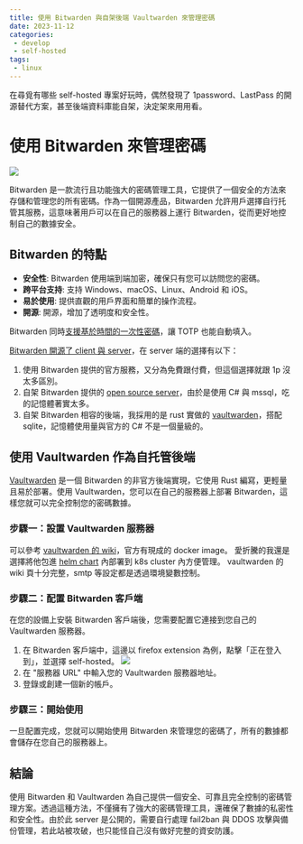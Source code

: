 ```yaml
---
title: 使用 Bitwarden 與自架後端 Vaultwarden 來管理密碼
date: 2023-11-12
categories:
 - develop
 - self-hosted
tags:
 - linux
---
```


在尋覓有哪些 self-hosted 專案好玩時，偶然發現了 1password、LastPass 的開源替代方案，甚至後端資料庫能自架，決定架來用用看。


# 使用 Bitwarden 來管理密碼

![](https://upload.wikimedia.org/wikipedia/commons/thumb/c/cc/Bitwarden_logo.svg/1200px-Bitwarden_logo.svg.png)

Bitwarden 是一款流行且功能強大的密碼管理工具，它提供了一個安全的方法來存儲和管理您的所有密碼。作為一個開源產品，Bitwarden 允許用戶選擇自行托管其服務，這意味著用戶可以在自己的服務器上運行 Bitwarden，從而更好地控制自己的數據安全。

## Bitwarden 的特點

- **安全性**: Bitwarden 使用端到端加密，確保只有您可以訪問您的密碼。
- **跨平台支持**: 支持 Windows、macOS、Linux、Android 和 iOS。
- **易於使用**: 提供直觀的用戶界面和簡單的操作流程。
- **開源**: 開源，增加了透明度和安全性。

Bitwarden 同時[支援基於時間的一次性密碼](https://bitwarden.com/help/authenticator-keys/)，讓 TOTP 也能自動填入。

[Bitwarden 開源了 client 與 server](https://github.com/bitwarden)，在 server 端的選擇有以下：
1. 使用 Bitwarden 提供的官方服務，又分為免費跟付費，但這個選擇就跟 1p 沒太多區別。
2. 自架 Bitwarden 提供的 [open source server](https://github.com/bitwarden/server)，由於是使用 C# 與 mssql，吃的記憶體著實太多。
3. 自架 Bitwarden 相容的後端，我採用的是 rust 實做的 [vaultwarden](https://github.com/dani-garcia/vaultwarden)，搭配 sqlite，記憶體使用量與官方的 C# 不是一個量級的。

## 使用 Vaultwarden 作為自托管後端

[Vaultwarden](https://github.com/dani-garcia/vaultwarden) 是一個 Bitwarden 的非官方後端實現，它使用 Rust 編寫，更輕量且易於部署。使用 Vaultwarden，您可以在自己的服務器上部署 Bitwarden，這樣您就可以完全控制您的密碼數據。

### 步驟一：設置 Vaultwarden 服務器

可以參考 [vaultwarden 的 wiki](https://github.com/dani-garcia/vaultwarden/wiki/Deployment-examples)，官方有現成的 docker image。
愛折騰的我還是選擇將他包進 [helm chart](https://github.com/omegaatt36/lab/tree/main/k8s/vaultwarden) 內部署到 k8s cluster 內方便管理。
vaultwarden 的 wiki 頁十分完整，smtp 等設定都是透過環境變數控制。

### 步驟二：配置 Bitwarden 客戶端

在您的設備上安裝 Bitwarden 客戶端後，您需要配置它連接到您自己的 Vaultwarden 服務器。

1. 在 Bitwarden 客戶端中，這邊以 firefox extension 為例，點擊「正在登入到」，並選擇 self-hosted。
    ![](/assets/dev/20231112/Screenshot_20231112_125439.png)
2. 在 "服務器 URL" 中輸入您的 Vaultwarden 服務器地址。
3. 登錄或創建一個新的帳戶。

### 步驟三：開始使用

一旦配置完成，您就可以開始使用 Bitwarden 來管理您的密碼了，所有的數據都會儲存在您自己的服務器上。

## 結論

使用 Bitwarden 和 Vaultwarden 為自己提供一個安全、可靠且完全控制的密碼管理方案。透過這種方法，不僅擁有了強大的密碼管理工具，還確保了數據的私密性和安全性。由於此 server 是公開的，需要自行處理 fail2ban 與 DDOS 攻擊與備份管理，若此站被攻破，也只能怪自己沒有做好完整的資安防護。